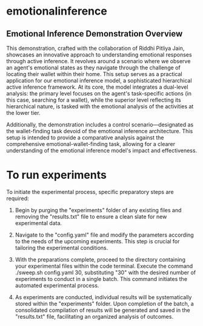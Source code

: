 # emotionalinference

## Emotional Inference Demonstration Overview
This demonstration, crafted with the collaboration of Riddhi Pitliya Jain, showcases an innovative approach to understanding emotional responses through active inference. It revolves around a scenario where we observe an agent's emotional states as they navigate through the challenge of locating their wallet within their home. This setup serves as a practical application for our emotional inference model, a sophisticated hierarchical active inference framework. At its core, the model integrates a dual-level analysis: the primary level focuses on the agent's task-specific actions (in this case, searching for a wallet), while the superior level reflecting its hierarchical nature, is tasked with the emotional analysis of the activities at the lower tier.

Additionally, the demonstration includes a control scenario—designated as the wallet-finding task devoid of the emotional inference architecture. This setup is intended to provide a comparative analysis against the comprehensive emotional-wallet-finding task, allowing for a clearer understanding of the emotional inference model's impact and effectiveness.

# To run experiments
To initiate the experimental process, specific preparatory steps are required:

1. Begin by purging the "experiments" folder of any existing files and removing the "results.txt" file to ensure a clean slate for new experimental data.

2. Navigate to the "config.yaml" file and modify the parameters according to the needs of the upcoming experiments. This step is crucial for tailoring the experimental conditions.

3. With the preparations complete, proceed to the directory containing your experimental files within the code terminal. Execute the command ./sweep.sh config.yaml 30, substituting "30" with the desired number of experiments to conduct in a single batch. This command initiates the automated experimental process.

4. As experiments are conducted, individual results will be systematically stored within the "experiments" folder. Upon completion of the batch, a consolidated compilation of results will be generated and saved in the "results.txt" file, facilitating an organized analysis of outcomes.

